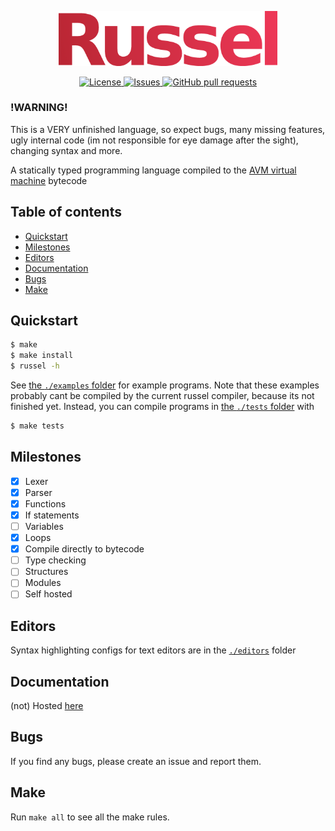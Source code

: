 <p align="center">
	<img width="350px" src="res/logo.png">
</p>

<p align="center">
	<a href="./LICENSE">
		<img alt="License" src="https://img.shields.io/badge/license-GPL v3-26c374?style=for-the-badge">
	</a>
	<a href="https://github.com/avm-collection/russel/issues">
		<img alt="Issues" src="https://img.shields.io/github/issues/avm-collection/russel?style=for-the-badge&color=4f79e4">
	</a>
	<a href="https://github.com/avm-collection/russel/pulls">
		<img alt="GitHub pull requests" src="https://img.shields.io/github/issues-pr/avm-collection/russel?style=for-the-badge&color=4f79e4">
	</a>
</p>

### !WARNING!
This is a VERY unfinished language, so expect bugs, many missing features, ugly internal code (im
not responsible for eye damage after the sight), changing syntax and more.

A statically typed programming language compiled to the
[AVM virtual machine](https://github.com/avm-collection/avm) bytecode

## Table of contents
* [Quickstart](#quickstart)
* [Milestones](#milestones)
* [Editors](#editors)
* [Documentation](#documentation)
* [Bugs](#bugs)
* [Make](#make)

## Quickstart
```sh
$ make
$ make install
$ russel -h
```

See [the `./examples` folder](./examples) for example programs. Note that these examples probably
cant be compiled by the current russel compiler, because its not finished yet. Instead, you can
compile programs in [the `./tests` folder](./tests) with
```sh
$ make tests
```

## Milestones
- [X] Lexer
- [X] Parser
- [X] Functions
- [X] If statements
- [ ] Variables
- [X] Loops
- [X] Compile directly to bytecode
- [ ] Type checking
- [ ] Structures
- [ ] Modules
- [ ] Self hosted

## Editors
Syntax highlighting configs for text editors are in the [`./editors`](./editors) folder

## Documentation
(not) Hosted [here](https://avm-collection.github.io/russel/documentation)

## Bugs
If you find any bugs, please create an issue and report them.

## Make
Run `make all` to see all the make rules.
